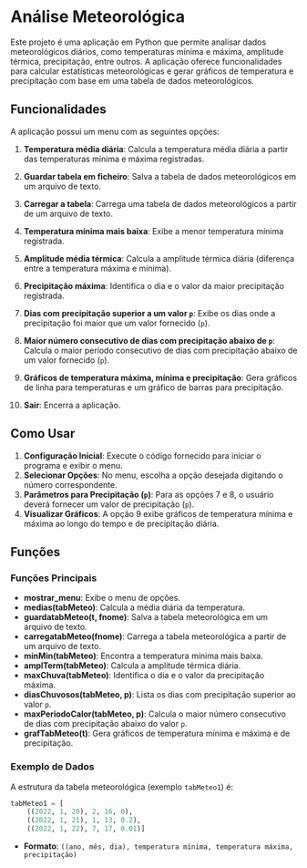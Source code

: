 # Análise Meteorológica

Este projeto é uma aplicação em Python que permite analisar dados meteorológicos diários, como temperaturas mínima e máxima, amplitude térmica, precipitação, entre outros. A aplicação oferece funcionalidades para calcular estatísticas meteorológicas e gerar gráficos de temperatura e precipitação com base em uma tabela de dados meteorológicos.

## Funcionalidades

A aplicação possui um menu com as seguintes opções:

1. **Temperatura média diária**: Calcula a temperatura média diária a partir das temperaturas mínima e máxima registradas.
2. **Guardar tabela em ficheiro**: Salva a tabela de dados meteorológicos em um arquivo de texto.
3. **Carregar a tabela**: Carrega uma tabela de dados meteorológicos a partir de um arquivo de texto.
4. **Temperatura mínima mais baixa**: Exibe a menor temperatura mínima registrada.
5. **Amplitude média térmica**: Calcula a amplitude térmica diária (diferença entre a temperatura máxima e mínima).
6. **Precipitação máxima**: Identifica o dia e o valor da maior precipitação registrada.
7. **Dias com precipitação superior a um valor `p`**: Exibe os dias onde a precipitação foi maior que um valor fornecido (`p`).
8. **Maior número consecutivo de dias com precipitação abaixo de `p`**: Calcula o maior período consecutivo de dias com precipitação abaixo de um valor fornecido (`p`).
9. **Gráficos de temperatura máxima, mínima e precipitação**: Gera gráficos de linha para temperaturas e um gráfico de barras para precipitação.

0. **Sair**: Encerra a aplicação.

## Como Usar

1. **Configuração Inicial**: Execute o código fornecido para iniciar o programa e exibir o menu.
2. **Selecionar Opções**: No menu, escolha a opção desejada digitando o número correspondente.
3. **Parâmetros para Precipitação (`p`)**: Para as opções 7 e 8, o usuário deverá fornecer um valor de precipitação (`p`).
4. **Visualizar Gráficos**: A opção 9 exibe gráficos de temperatura mínima e máxima ao longo do tempo e de precipitação diária.

## Funções

### Funções Principais

- **mostrar_menu**: Exibe o menu de opções.
- **medias(tabMeteo)**: Calcula a média diária da temperatura.
- **guardatabMeteo(t, fnome)**: Salva a tabela meteorológica em um arquivo de texto.
- **carregatabMeteo(fnome)**: Carrega a tabela meteorológica a partir de um arquivo de texto.
- **minMin(tabMeteo)**: Encontra a temperatura mínima mais baixa.
- **amplTerm(tabMeteo)**: Calcula a amplitude térmica diária.
- **maxChuva(tabMeteo)**: Identifica o dia e o valor da precipitação máxima.
- **diasChuvosos(tabMeteo, p)**: Lista os dias com precipitação superior ao valor `p`.
- **maxPeriodoCalor(tabMeteo, p)**: Calcula o maior número consecutivo de dias com precipitação abaixo do valor `p`.
- **grafTabMeteo(t)**: Gera gráficos de temperatura mínima e máxima e de precipitação.

### Exemplo de Dados

A estrutura da tabela meteorológica (exemplo `tabMeteo1`) é:

```python
tabMeteo1 = [
    ((2022, 1, 20), 2, 16, 0),
    ((2022, 1, 21), 1, 13, 0.2),
    ((2022, 1, 22), 7, 17, 0.01)]
```

- **Formato**: `((ano, mês, dia), temperatura mínima, temperatura máxima, precipitação)`
